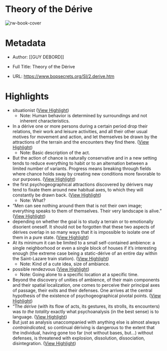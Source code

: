 # Theory of the Dérive

![rw-book-cover](https://readwise-assets.s3.amazonaws.com/static/images/article1.be68295a7e40.png)

# Metadata
- Author: [[GUY DEBORD]]
- Full Title: Theory of the Dérive

- URL: https://www.bopsecrets.org/SI/2.derive.htm

# Highlights
- situationist ([View Highlight](https://read.readwise.io/read/01hysv29c3gvxt2mk6e41sdnv1))
    - Note: Human behavior is determined by surroundings and not inherent characteristics.
- In a dérive one or more persons during a certain period drop their relations, their work and leisure activities, and all their other usual motives for movement and action, and let themselves be drawn by the attractions of the terrain and the encounters they find there. ([View Highlight](https://read.readwise.io/read/01hysvaew6tyvb717t3yc08sa2))
    - Note: Basic description of the act.
- But the action of chance is naturally conservative and in a new setting tends to reduce everything to habit or to an alternation between a limited number of variants. Progress means breaking through fields where chance holds sway by creating new conditions more favorable to our purposes. ([View Highlight](https://read.readwise.io/read/01hysv8fzzxvy8srktc6t04xf0))
- the first psychogeographical attractions discovered by dérivers may tend to fixate them around new habitual axes, to which they will constantly be drawn back. ([View Highlight](https://read.readwise.io/read/01hysv8txnz4ymck7tjk9yxtjn))
    - Note: What?
- “Men can see nothing around them that is not their own image; everything speaks to them of themselves. Their very landscape is alive.” ([View Highlight](https://read.readwise.io/read/01hysvd878nabbsjetnfczz53b))
- depending on whether the goal is to study a terrain or to emotionally disorient oneself. It should not be forgotten that these two aspects of dérives overlap in so many ways that it is impossible to isolate one of them in a pure state. ([View Highlight](https://read.readwise.io/read/01hysvqje37kfpx07h06p7dvqc))
- At its minimum it can be limited to a small self-contained ambience: a single neighborhood or even a single block of houses if it’s interesting enough (the extreme case being a static-dérive of an entire day within the Saint-Lazare train station). ([View Highlight](https://read.readwise.io/read/01hysw6mjen0wtefme3dcpnxm1))
    - Note: Kind of a cute idea, size of ambiance.
- possible rendezvous ([View Highlight](https://read.readwise.io/read/01hyswajffxv4yawx1w0a5azqr))
    - Note: Going alone to a specific location at a specific time.
- Beyond the discovery of unities of ambience, of their main components and their spatial localization, one comes to perceive their principal axes of passage, their exits and their defenses. One arrives at the central hypothesis of the existence of psychogeographical pivotal points. ([View Highlight](https://read.readwise.io/read/01hysweaeads0ajsdenyqgwjt2))
- “The *dérive* (with its flow of acts, its gestures, its strolls, its encounters) was *to the totality* exactly what psychoanalysis (in the best sense) is to language. ([View Highlight](https://read.readwise.io/read/01hyswh0q4tr99efj8n69qx9c7))
- But just as analysis unaccompanied with anything else is almost always *contraindicated,* so continual dériving is dangerous to the extent that the individual, having gone too far (not without bases, but...) without defenses, is threatened with explosion, dissolution, dissociation, disintegration. ([View Highlight](https://read.readwise.io/read/01hyswhjhnth99dx9ah4a3w06m))
